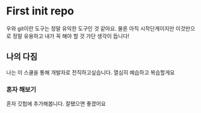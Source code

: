 # First init repo
우와 git이란 도구는 정말 유익한 도구인 것 같아요.
물론 아직 시작단계이지만 이것만으로 정말 유용하고 내가 꼭 해야 할 것 가단 생각이 듭니다!

## 나의 다짐
나는 이 스쿨을 통해 개발자로 전직하고싶습니다.
열심히 예습하고 복습할게요

### 혼자 해보기
혼자 깃헙에 추가해봅니다. 
잘됐으면 좋겠어요
